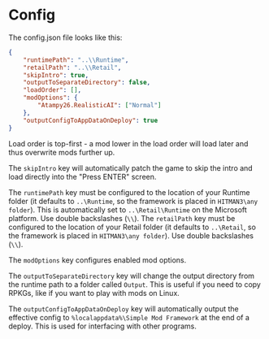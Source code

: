 # Config
The config.json file looks like this:
```json
{
    "runtimePath": "..\\Runtime",
    "retailPath": "..\\Retail",
    "skipIntro": true,
    "outputToSeparateDirectory": false,
    "loadOrder": [],
    "modOptions": {
        "Atampy26.RealisticAI": ["Normal"]
    },
    "outputConfigToAppDataOnDeploy": true
}
```

Load order is top-first - a mod lower in the load order will load later and thus overwrite mods further up.

The `skipIntro` key will automatically patch the game to skip the intro and load directly into the "Press ENTER" screen.

The `runtimePath` key must be configured to the location of your Runtime folder (it defaults to `..\Runtime`, so the framework is placed in `HITMAN3\any folder`). This is automatically set to `..\Retail\Runtime` on the Microsoft platform. Use double backslashes (`\\`).
The `retailPath` key must be configured to the location of your Retail folder (it defaults to `..\Retail`, so the framework is placed in `HITMAN3\any folder`). Use double backslashes (`\\`).

The `modOptions` key configures enabled mod options.

The `outputToSeparateDirectory` key will change the output directory from the runtime path to a folder called `Output`. This is useful if you need to copy RPKGs, like if you want to play with mods on Linux.

The `outputConfigToAppDataOnDeploy` key will automatically output the effective config to `%localappdata%\Simple Mod Framework` at the end of a deploy. This is used for interfacing with other programs.